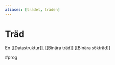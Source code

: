 ```yaml
---
aliases: [trädet, träden]
---
```

# Träd 
En [[Datastruktur]].
[[Binära träd]]
[[Binära sökträd]]

#prog 
